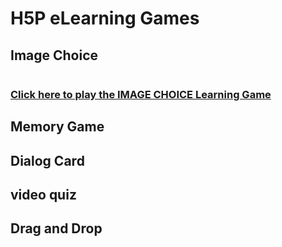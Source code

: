 # H5P eLearning Games
## Image Choice 

<img ref="https://github.com/wangyat15/eContent/blob/a9c8e254b30235d6815b620690aae8db3d23a056/image/H5P1.png" width=500>




### [Click here to play the IMAGE CHOICE Learning Game](https://erbhk.h5p.com/content/1292484478277980799)

## Memory Game

## Dialog Card

## video quiz

## Drag and Drop
